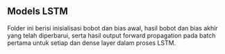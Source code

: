 ## Models LSTM

Folder ini berisi inisialisasi bobot dan bias awal, hasil bobot dan bias akhir yang telah diperbarui, serta hasil output forward propagation pada batch pertama untuk setiap dan dense layer dalam proses LSTM. 
